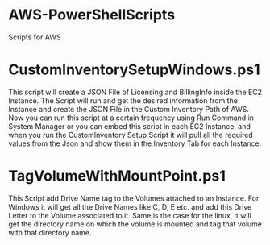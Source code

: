 # AWS-PowerShellScripts
Scripts for AWS

# CustomInventorySetupWindows.ps1
This script will create a JSON File of Licensing and BillingInfo inside the EC2 Instance. The Script will run and get the desired information from the Instance and create the JSON File in the Custom Inventory Path of AWS.
Now you can run this script at a certain frequency using Run Command in System Manager or you can embed this script in each EC2 Instance, and when you run the CustomInventory Setup Script it will pull all the required values from the Json and show them in the Inventory Tab for each Instance.

# TagVolumeWithMountPoint.ps1
This Script add Drive Name tag to the Volumes attached to an Instance.
For Windows it will get all the Drive Names like C, D, E etc. and add this Drive Letter to the Volume associated to it. Same is the case for the linux, it will get the directory name on which the volume is mounted and tag that volume with that directory name.  
